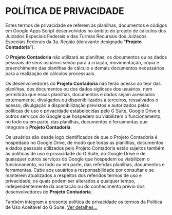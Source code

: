 # **POLÍTICA DE PRIVACIDADE**

Estes termos de privacidade se referem às planilhas, documentos e códigos em Google Apps Script desenvolvidos no âmbito do projeto de cálculos dos Juizados Especiais Federais e das Turmas Recursais dos Juizados Especiais Federais da 3a. Região (doravante designado "**Projeto Contadoria**").

O **Projeto Contadoria** não utilizará as planilhas, os documentos ou os dados pessoais de seus usuários senão para a criação, movimentação, cópia e preenchimento das planilhas de cálculo e demais documentos necessários para a realização de cálculos processuais.

Os desenvolvedores do **Projeto Contadoria** não terão acesso ao teor das planilhas, dos documentos ou dos dados sigilosos dos usuários, nem permitirão que essas planilhas, documentos e dados sejam acessados externamente, divulgados ou disponibilizados a terceiros, ressalvados o acesso, divulgação e disponibilização previstos e autorizados pelas políticas de uso e privacidade estabelecidas pelo G Suite, Google Drive e outros serviços do Google que hospedem ou viabilizem o funcionamento, no todo ou em parte, das planilhas, documentos e ferramentas que integram o **Projeto Contadoria**.

Os usuários são desde logo cientificados de que o Projeto Contadoria é hospedado no Google Drive, de modo que todas as planilhas, documentos e dados pessoais utilizados pelo Projeto Contadoria estão sujeitos também às políticas de uso e privacidade do G Suite, do Google Drive e de quaisquer outros serviços do Google que hospedem ou viabilizem o funcionanento, no todo ou em parte, das referidas planilhas, documentos e ferramentas. Cabe aos usuários a responsabilidade por consultar e se manterem atualizados a respeitos dos referidos termos de uso e privacidade, os quais podem ser alterados a qualquer tempo, independentemente da aceitação ou do conhecimento prévio dos desenvolvedores do **Projeto Contadoria**.

Também integram a presente política de privacidade os termos da Política de Uso Aceitável do G Suite. [Ver detalhes...](https://gsuite.google.com/terms/use_policy.html)
